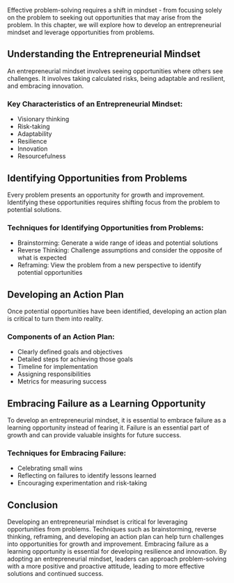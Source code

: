 
Effective problem-solving requires a shift in mindset - from focusing solely on the problem to seeking out opportunities that may arise from the problem. In this chapter, we will explore how to develop an entrepreneurial mindset and leverage opportunities from problems.

Understanding the Entrepreneurial Mindset
-----------------------------------------

An entrepreneurial mindset involves seeing opportunities where others see challenges. It involves taking calculated risks, being adaptable and resilient, and embracing innovation.

### Key Characteristics of an Entrepreneurial Mindset:

* Visionary thinking
* Risk-taking
* Adaptability
* Resilience
* Innovation
* Resourcefulness

Identifying Opportunities from Problems
---------------------------------------

Every problem presents an opportunity for growth and improvement. Identifying these opportunities requires shifting focus from the problem to potential solutions.

### Techniques for Identifying Opportunities from Problems:

* Brainstorming: Generate a wide range of ideas and potential solutions
* Reverse Thinking: Challenge assumptions and consider the opposite of what is expected
* Reframing: View the problem from a new perspective to identify potential opportunities

Developing an Action Plan
-------------------------

Once potential opportunities have been identified, developing an action plan is critical to turn them into reality.

### Components of an Action Plan:

* Clearly defined goals and objectives
* Detailed steps for achieving those goals
* Timeline for implementation
* Assigning responsibilities
* Metrics for measuring success

Embracing Failure as a Learning Opportunity
-------------------------------------------

To develop an entrepreneurial mindset, it is essential to embrace failure as a learning opportunity instead of fearing it. Failure is an essential part of growth and can provide valuable insights for future success.

### Techniques for Embracing Failure:

* Celebrating small wins
* Reflecting on failures to identify lessons learned
* Encouraging experimentation and risk-taking

Conclusion
----------

Developing an entrepreneurial mindset is critical for leveraging opportunities from problems. Techniques such as brainstorming, reverse thinking, reframing, and developing an action plan can help turn challenges into opportunities for growth and improvement. Embracing failure as a learning opportunity is essential for developing resilience and innovation. By adopting an entrepreneurial mindset, leaders can approach problem-solving with a more positive and proactive attitude, leading to more effective solutions and continued success.
